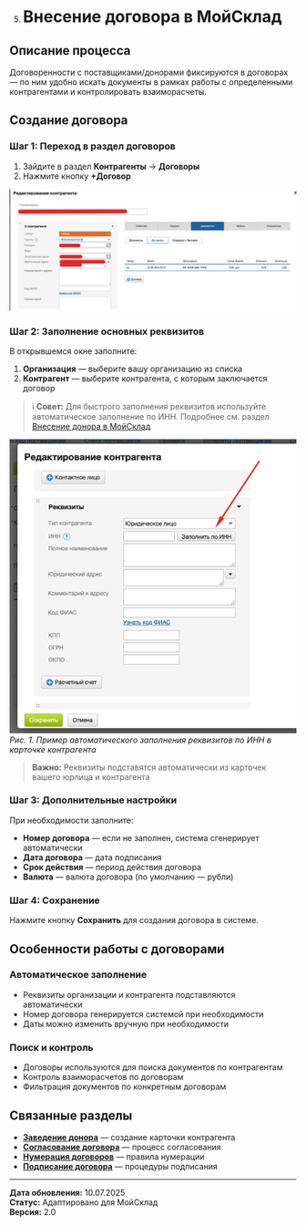 5. # Внесение договора в МойСклад

## Описание процесса

Договоренности с поставщиками/донорами фиксируются в договорах — по ним удобно искать документы в рамках работы с определенными контрагентами и контролировать взаиморасчеты.

## Создание договора

### Шаг 1: Переход в раздел договоров
1. Зайдите в раздел **Контрагенты** → **Договоры**
2. Нажмите кнопку **+Договор**

![Создание договора в МойСклад](../screenshots/dogovor.png)

### Шаг 2: Заполнение основных реквизитов
В открывшемся окне заполните:

1. **Организация** — выберите вашу организацию из списка
2. **Контрагент** — выберите контрагента, с которым заключается договор

> ℹ️ **Совет:** Для быстрого заполнения реквизитов используйте автоматическое заполнение по ИНН. Подробнее см. раздел [Внесение донора в МойСклад](01_donor_entry.md#визуальные-примеры-интерфейса)

![Автоматическое заполнение реквизитов по ИНН](../screenshots/inn_autofill.png)
*Рис. 1. Пример автоматического заполнения реквизитов по ИНН в карточке контрагента*

> **Важно:** Реквизиты подставятся автоматически из карточек вашего юрлица и контрагента

### Шаг 3: Дополнительные настройки
При необходимости заполните:
- **Номер договора** — если не заполнен, система сгенерирует автоматически
- **Дата договора** — дата подписания
- **Срок действия** — период действия договора
- **Валюта** — валюта договора (по умолчанию — рубли)

### Шаг 4: Сохранение
Нажмите кнопку **Сохранить** для создания договора в системе.

## Особенности работы с договорами

### Автоматическое заполнение
- Реквизиты организации и контрагента подставляются автоматически
- Номер договора генерируется системой при необходимости
- Даты можно изменить вручную при необходимости

### Поиск и контроль
- Договоры используются для поиска документов по контрагентам
- Контроль взаиморасчетов по договорам
- Фильтрация документов по конкретным договорам

## Связанные разделы

- **[Заведение донора](01_donor_entry.md)** — создание карточки контрагента
- **[Согласование договора](02_contract_approval.md)** — процесс согласования
- **[Нумерация договоров](03_contract_numbering.md)** — правила нумерации
- **[Подписание договора](04_contract_signing.md)** — процедуры подписания

---

**Дата обновления:** 10.07.2025  
**Статус:** Адаптировано для МойСклад  
**Версия:** 2.0

